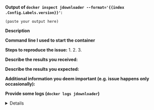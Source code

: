 <!--
If you are reporting a new issue, make sure that we do not have any duplicates
already open. You can ensure this by searching the issue list for this
repository. Please be sure the issue you will report is not actually related to JDownloader.
If your issue is related to JDownloader, you will probably find help to the official
JDownloader forum (https://board.jdownloader.org/forumdisplay.php?f=50)
If there is a duplicate, please close your issue and add a comment
to the existing issue instead.

If you suspect your issue is a bug, please edit your issue description to
include the BUG REPORT INFORMATION shown below. If you fail to provide this
information within 7 days, we cannot debug your issue and will close it. We
will, however, reopen it if you later provide the information.

PLEASE REMEMBER THAT I'M NOT PART OF JDOWNLOADER NOR DOCKER TEAMS!

For more information about reporting issues, see
https://github.com/jaymoulin/docker-jdownloader/blob/master/CONTRIBUTING.md

You do NOT have to include this information if this is a FEATURE REQUEST

If you find this useful, please consider starring the repo and/or donating.
People showing interest attract more attention ;)
-->

**Output of `docker inspect jdownloader --format='{{index .Config.Labels.version}}'`:**

```
(paste your output here)
```

**Description**

<!--
Briefly describe the problem you are having in a few paragraphs.
-->

**Command line I used to start the container**

**Steps to reproduce the issue:**
1.
2.
3.

**Describe the results you received:**


**Describe the results you expected:**


**Additional information you deem important (e.g. issue happens only occasionally):**

**Provide some logs (`docker logs jdownloader`)**

<details>
<pre>
(paste logs)
</pre>
</details>
